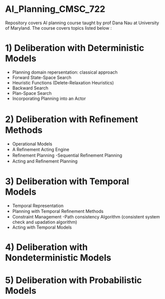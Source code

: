 # AI_Planning_CMSC_722
Repository covers AI planning course taught by prof Dana Nau at University of Maryland.
The course covers topics listed below :
# 1) Deliberation with Deterministic Models
  - Planning domain repersentation: classical approach
  - Forward State-Space Search 
  - Heuristic Functions (Delete-Relaxation Heuristics)
  - Backward Search 
  - Plan-Space Search
  - Incorporating Planning into an Actor  
# 2) Deliberation with Reﬁnement Methods
  - Operational Models
  - A Reﬁnement Acting Engine
  - Reﬁnement Planning 
    -Sequential Reﬁnement Planning
  - Acting and Reﬁnement Planning
# 3) Deliberation with Temporal Models
  - Temporal Representation
  - Planning with Temporal Reﬁnement Methods 
  - Constraint Management
    -Path consistency Algorithm (consistent system check and upadation algorithm)
  - Acting with Temporal Models
 # 4) Deliberation with Nondeterministic Models 
 # 5) Deliberation with Probabilistic Models

